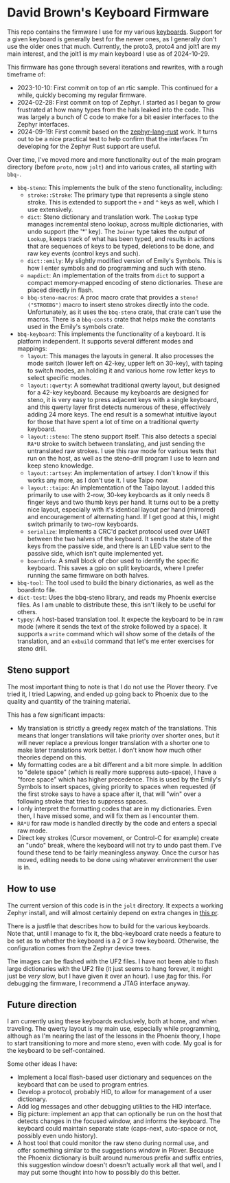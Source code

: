 # David Brown's Keyboard Firmware

This repo contains the firmware I use for my various
[keyboards](https://github.com/tangybbq/keyboard). Support for a given keyboard is generally best
for the newer ones, as I generally don't use the older ones that much.  Currently, the proto3,
proto4 and jolt1 are my main interest, and the jolt1 is my main keyboard I use as of 2024-10-29.

This firmware has gone through several iterations and rewrites, with a rough timeframe of:

- 2023-10-10: First commit on top of an rtic sample.  This continued for a while, quickly becoming
  my regular firmware.
- 2024-02-28: First commit on top of Zephyr.  I started as I began to grow frustrated at how many
  types from the hals leaked into the code.  This was largely a bunch of C code to make for a bit
  easier interfaces to the Zephyr interfaces.
- 2024-09-19: First commit based on the
  [zephyr-lang-rust](https://github.com/dnaq/plover-machine-hid) work.  It turns out to be a nice
  practical test to help confirm that the interfaces I'm developing for the Zephyr Rust support are
  useful.

Over time, I've moved more and more functionality out of the main program directory (before `proto`,
now `jolt`) and into various crates, all starting with `bbq-`.

- `bbq-steno`: This implements the bulk of the steno functionality, including:
  - `stroke::Stroke`: The primary type that represents a single steno stroke.  This is extended to
    support the `+` and `^` keys as well, which I use extensively.
  - `dict`: Steno dictionary and translation work.  The `Lookup` type manages incremental steno
    lookup, across multiple dictionaries, with undo support (the '*' key).  The `Joiner` type takes
    the output of `Lookup`, keeps track of what has been typed, and results in actions that are
    sequences of keys to be typed, deletions to be done, and raw key events (control keys and such).
  - `dict::emily`: My slightly modified version of Emily's Symbols.  This is how I enter symbols and
    do programming and such with steno.
  - `mapdict`: An implementation of the traits from `dict` to support a compact memory-mapped
    encoding of steno dictionaries.  These are placed directly in flash.
  - `bbq-steno-macros`: A proc macro crate that provides a `steno!("STROEBG")` macro to insert steno
    strokes directly into the code.  Unfortunately, as it uses the `bbq-steno` crate, that crate
    can't use the macros.  There is a `bbq-consts` crate that helps make the constants used in the
    Emily's symbols crate.
- `bbq-keyboard`: This implements the functionality of a keyboard. It is platform independent.  It
  supports several different modes and mappings:
  - `layout`: This manages the layouts in general.  It also processes the mode switch (lower left on
    42-key, upper left on 30-key), with taping to switch modes, an holding it and various home row
    letter keys to select specific modes.
  - `layout::qwerty`: A somewhat traditional qwerty layout, but designed for a 42-key keyboard.
    Because my keyboards are designed for steno, it is very easy to press adjacent keys with a
    single keyboard, and this qwerty layer first detects numerous of these, effectively adding 24
    more keys.  The end result is a somewhat intuitive layout for those that have spent a lot of
    time on a traditional qwerty keyboard.
  - `layout::steno`: The steno support itself.  This also detects a special `RA*U` stroke to switch
    between translating, and just sending the untranslated raw strokes.  I use this raw mode for
    various tests that run on the host, as well as the steno-drill program I use to learn and keep
    steno knowledge.
  - `layout::artsey`: An implementation of artsey.  I don't know if this works any more, as I don't
    use it.  I use Taipo now.
  - `layout::taipo`: An implementation of the Taipo layout.  I added this primarily to use with
    2-row, 30-key keyboards as it only needs 8 finger keys and two thumb keys per hand.  It turns
    out to be a pretty nice layout, especially with it's identical layout per hand (mirrored) and
    encouragement of alternating hand.  If I get good at this, I might switch primarily to two-row
    keyboards.
  - `serialize`: Implements a CRC'd packet protocol used over UART between the two halves of the
    keyboard.  It sends the state of the keys from the passive side, and there is an LED value sent
    to the passive side, which isn't quite implemented yet.
  - `boardinfo`: A small block of cbor used to identify the specific keyboard.  This saves a gpio on
    split keyboards, where I prefer running the same firmware on both halves.
- `bbq-tool`: The tool used to build the binary dictionaries, as well as the boardinto file.
- `dict-test`: Uses the bbq-steno library, and reads my Phoenix exercise files.  As I am unable to
  distribute these, this isn't likely to be useful for others.
- `typey`: A host-based translation tool. It expecte the keyboard to be in raw mode (where it sends
  the text of the stroke followed by a space). It supports a `write` command which will show some of
  the details of the translation, and an `exbuild` command that let's me enter exercises for steno
  drill.

## Steno support

The most important thing to note is that I do not use the Plover theory. I've tried it, I tried
Lapwing, and ended up going back to Phoenix due to the quality and quantity of the training
material.

This has a few significant impacts:

- My translation is strictly a greedy regex match of the translations.  This means that longer
  translations will take priority over shorter ones, but it will never replace a previous longer
  translation with a shorter one to make later translations work better.  I don't know how much
  other theories depend on this.
- My formatting codes are a bit different and a bit more simple.  In addition to "delete space"
  (which is really more suppress auto-space), I have a "force space" which has higher precedence.
  This is used by the Emily's Symbols to insert spaces, giving priority to spaces when requested (if
  the first stroke says to have a space after it, that will "win" over a following stroke that tries
  to suppress spaces.
- I only interpret the formatting codes that are in my dictionaries. Even then, I have missed some,
  and will fix them as I encounter them.
- `RA*U` for raw mode is handled directly by the code and enters a special raw mode.
- Direct key strokes (Cursor movement, or Control-C for example) create an "undo" break, where the
  keyboard will not try to undo past them. I've found these tend to be fairly meaningless anyway.
  Once the cursor has moved, editing needs to be done using whatever environment the user is in.

## How to use

The current version of this code is in the `jolt` directory.  It expects a working Zephyr install,
and will almost certainly depend on extra changes in [this
pr](https://github.com/zephyrproject-rtos/zephyr-lang-rust/pull/22).

There is a justfile that describes how to build for the various keyboards.  Note that, until I
manage to fix it, the bbq-keyboard crate needs a feature to be set as to whether the keyboard is a 2
or 3 row keyboard.  Otherwise, the configuration comes from the Zephyr device trees.

The images can be flashed with the UF2 files.  I have not been able to flash large dictionaries with
the UF2 file (it just seems to hang forever, it might just be _very_ slow, but I have given it over
an hour). I use jtag for this. For debugging the firmware, I recommend a JTAG interface anyway.

## Future direction

I am currently using these keyboards exclusively, both at home, and when traveling.  The qwerty
layout is my main use, especially while programming, although as I'm nearing the last of the lessons
in the Phoenix theory, I hope to start transitioning to more and more steno, even with code.  My
goal is for the keyboard to be self-contained.

Some other ideas I have:

- Implement a local flash-based user dictionary and sequences on the keyboard that can be used to
  program entries.
- Develop a protocol, probably HID, to allow for management of a user dictionary.
- Add log messages and other debugging utilities to the HID interface.
- Big picture: implement an app that can optionally be run on the host that detects changes in the
  focused window, and informs the keyboard.  The keyboard could maintain separate state (caps-next,
  auto-space or not, possibly even undo history).
- A host tool that could monitor the raw steno during normal use, and offer something similar to the
  suggestions window in Plover. Because the Phoenix dictionary is built around numerous prefix and
  suffix entries, this suggestion window doesn't doesn't actually work all that well, and I may put
  some thought into how to possibly do this better.
